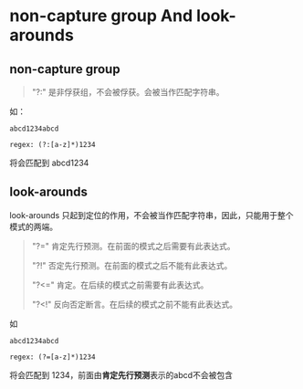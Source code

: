 # non-capture group And look-arounds

## non-capture group

> "?:" 是非俘获组，不会被俘获。会被当作匹配字符串。

如：

```regex
abcd1234abcd

regex: (?:[a-z]*)1234
```

将会匹配到 abcd1234

## look-arounds

look-arounds 只起到定位的作用，不会被当作匹配字符串，因此，只能用于整个模式的两端。

> "?=" 肯定先行预测。在前面的模式之后需要有此表达式。
>
> "?!" 否定先行预测。在前面的模式之后不能有此表达式。
>
> "?<=" 肯定。在后续的模式之前需要有此表达式。
>
> "?<!" 反向否定断言。在后续的模式之前不能有此表达式。

如

```regex
abcd1234abcd

regex: (?=[a-z]*)1234
```

将会匹配到 1234，前面由**肯定先行预测**表示的abcd不会被包含
